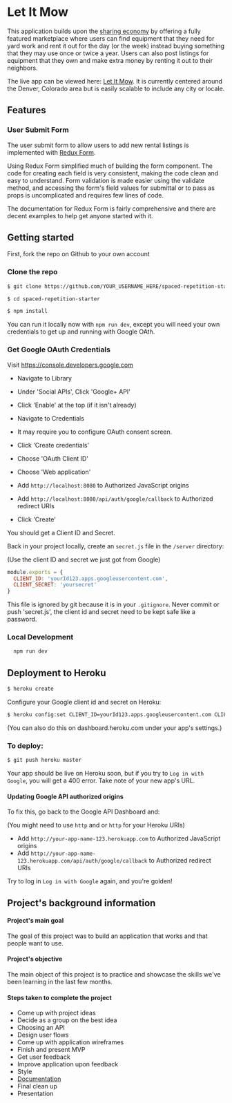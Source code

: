 # Let It Mow
This application builds upon the [sharing economy](http://people.uta.fi/~kljuham/2015-hamari_at_al-the_sharing_economy.pdf)  by offering a fully featured marketplace where users can find equipment that they need for yard work and rent it out for the day (or the week) instead buying something that they may use once or twice a year. Users can also post listings for equipment that they own and make extra money by renting it out to their neighbors.

The live app can be viewed here: [Let It Mow](http://let-it-mow.herokuapp.com/). It is currently centered around the Denver, Colorado area but is easily scalable to include any city or locale.

## Features

### User Submit Form

  The user submit form to allow users to add new rental listings is implemented
with [Redux Form](http://redux-form.com/6.7.0/).

Using Redux Form simplified much of building the form component. The code for creating each field is very consistent, making the code clean and easy to understand. Form validation is made easier using the validate method, and accessing the form's field values for submittal or to pass as props is uncomplicated and requires few lines of code.

The documentation for Redux Form is fairly comprehensive and there are decent examples to help get anyone started with it.

## Getting started

First, fork the repo on Github to your own account

### Clone the repo

```sh
$ git clone https://github.com/YOUR_USERNAME_HERE/spaced-repetition-starter
```

```sh
$ cd spaced-repetition-starter
```

```sh
$ npm install
```

You can run it locally now with `npm run dev`, except you will need your own credentials
to get up and running with Google OAth.

### Get Google OAuth Credentials

Visit https://console.developers.google.com

* Navigate to Library
* Under 'Social APIs', Click 'Google+ API'
* Click 'Enable' at the top (if it isn't already)


* Navigate to Credentials
* It may require you to configure OAuth consent screen.
* Click 'Create credentials'
* Choose 'OAuth Client ID'
* Choose 'Web application'
* Add `http://localhost:8080` to Authorized JavaScript origins
* Add `http://localhost:8080/api/auth/google/callback` to Authorized redirect URIs
* Click 'Create'

You should get a Client ID and Secret.

Back in your project locally, create an `secret.js` file in the `/server` directory:

(Use the client ID and secret we just got from Google)

```js
module.exports = {
  CLIENT_ID: 'yourId123.apps.googleusercontent.com',
  CLIENT_SECRET: 'yoursecret'
}
```

This file is ignored by git because it is in your `.gitignore`. Never commit or push 'secret.js', the client id and secret need to be kept safe like a password.

### Local Development

```sh
  npm run dev
```

## Deployment to Heroku

```sh
$ heroku create
```

Configure your Google client id and secret on Heroku:

```sh
$ heroku config:set CLIENT_ID=yourId123.apps.googleusercontent.com CLIENT_SECRET=yoursecret
```

(You can also do this on dashboard.heroku.com under your app's settings.)

### To deploy:

```sh
$ git push heroku master
```

Your app should be live on Heroku soon, but if you try to `Log in with Google`, you will get a 400 error. Take note of your new app's URL.


#### Updating Google API authorized origins


To fix this, go back to the Google API Dashboard and:

(You might need to use `http` and or `http` for your Heroku URIs)

- Add `http://your-app-name-123.herokuapp.com` to Authorized JavaScript origins
- Add `http://your-app-name-123.herokuapp.com/api/auth/google/callback` to Authorized redirect URIs

Try to log in  `Log in with Google` again, and you're golden!

## Project's background information

#### Project's main goal

The goal of this project was to build an application that works and that people want to use.

#### Project's objective

The main object of this project is to practice and showcase the skills we've been learning in the
last few months.

#### Steps taken to complete the project

- Come up with project ideas
- Decide as a group on the best idea
- Choosing an API
- Design user flows
- Come up with application wireframes
- Finish and present MVP
- Get user feedback
- Improve application upon feedback
- Style
- [Documentation](https://medium.com/@meakaakka/a-beginners-guide-to-writing-a-kickass-readme-7ac01da88ab3)
- Final clean up
- Presentation
